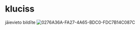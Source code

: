 # kluciss
jāievieto bildīte
![0276A36A-FA27-4A65-BDC0-FDC7B14C087C](https://user-images.githubusercontent.com/61495607/82418598-d8644800-9a85-11ea-9841-565b1ab4c27d.jpeg)
